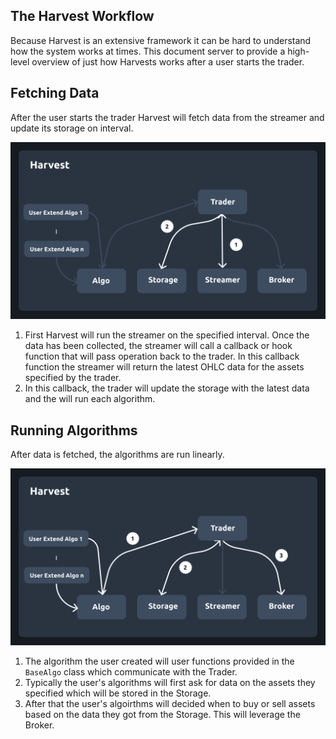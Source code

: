 ## The Harvest Workflow

Because Harvest is an extensive framework it can be hard to understand how the system works at times. This document server to provide a high-level overview of just how Harvests works after a user starts the trader.

## Fetching Data

After the user starts the trader Harvest will fetch data from the streamer and update its storage on interval.

![Fetching Data Workflow](fetch-data.png)

1. First Harvest will run the streamer on the specified interval. Once the data has been collected, the streamer will call a callback or hook function that will pass operation back to the trader. In this callback function the streamer will return the latest OHLC data for the assets specified by the trader.
2. In this callback, the trader will update the storage with the latest data and the will run each algorithm.

## Running Algorithms

After data is fetched, the algorithms are run linearly.

![Running Algorithm Workflow](run-algo.png)

1. The algorithm the user created will user functions provided in the `BaseAlgo` class which communicate with the Trader. 
2. Typically the user's algorithms will first ask for data on the assets they specified which will be stored in the Storage.
3. After that the user's algoirthms will decided when to buy or sell assets based on the data they got from the Storage. This will leverage the Broker.